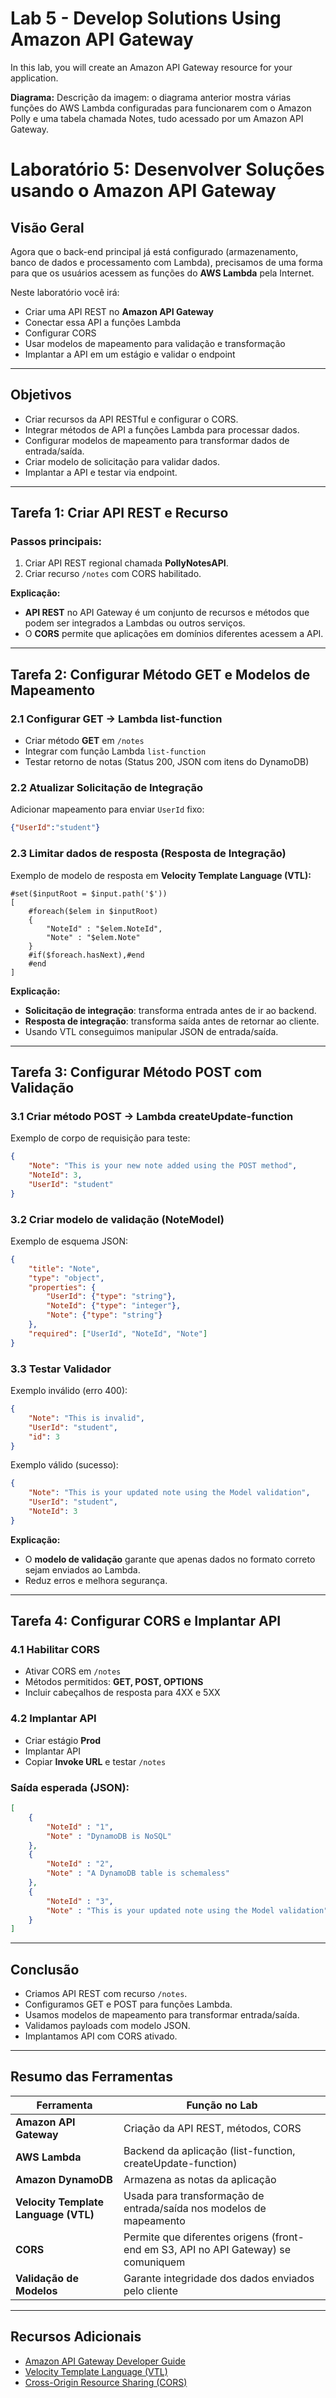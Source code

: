 # Lab 5 - Develop Solutions Using Amazon API Gateway
In this lab, you will create an Amazon API Gateway resource for your application.

**Diagrama:** Descrição da imagem: o diagrama anterior mostra várias funções do AWS Lambda configuradas para funcionarem com o Amazon Polly e uma tabela chamada Notes, tudo acessado por um Amazon API Gateway.


# Laboratório 5: Desenvolver Soluções usando o Amazon API Gateway

## Visão Geral
Agora que o back-end principal já está configurado (armazenamento, banco de dados e processamento com Lambda), precisamos de uma forma para que os usuários acessem as funções do **AWS Lambda** pela Internet.

Neste laboratório você irá:
- Criar uma API REST no **Amazon API Gateway**
- Conectar essa API a funções Lambda
- Configurar CORS
- Usar modelos de mapeamento para validação e transformação
- Implantar a API em um estágio e validar o endpoint

---

## Objetivos
- Criar recursos da API RESTful e configurar o CORS.
- Integrar métodos de API a funções Lambda para processar dados.
- Configurar modelos de mapeamento para transformar dados de entrada/saída.
- Criar modelo de solicitação para validar dados.
- Implantar a API e testar via endpoint.

---

## Tarefa 1: Criar API REST e Recurso

### Passos principais:
1. Criar API REST regional chamada **PollyNotesAPI**.
2. Criar recurso `/notes` com CORS habilitado.

**Explicação:**  
- **API REST** no API Gateway é um conjunto de recursos e métodos que podem ser integrados a Lambdas ou outros serviços.  
- O **CORS** permite que aplicações em domínios diferentes acessem a API.  

---

## Tarefa 2: Configurar Método GET e Modelos de Mapeamento

### 2.1 Configurar GET → Lambda list-function
- Criar método **GET** em `/notes`
- Integrar com função Lambda `list-function`
- Testar retorno de notas (Status 200, JSON com itens do DynamoDB)

### 2.2 Atualizar Solicitação de Integração
Adicionar mapeamento para enviar `UserId` fixo:

```json
{"UserId":"student"}
```

### 2.3 Limitar dados de resposta (Resposta de Integração)
Exemplo de modelo de resposta em **Velocity Template Language (VTL):**

```vtl
#set($inputRoot = $input.path('$'))
[
    #foreach($elem in $inputRoot)
    {
        "NoteId" : "$elem.NoteId",
        "Note" : "$elem.Note"
    } 
    #if($foreach.hasNext),#end
    #end
]
```

**Explicação:**  
- **Solicitação de integração**: transforma entrada antes de ir ao backend.  
- **Resposta de integração**: transforma saída antes de retornar ao cliente.  
- Usando VTL conseguimos manipular JSON de entrada/saída.  

---

## Tarefa 3: Configurar Método POST com Validação

### 3.1 Criar método POST → Lambda createUpdate-function
Exemplo de corpo de requisição para teste:

```json
{
    "Note": "This is your new note added using the POST method",
    "NoteId": 3,
    "UserId": "student"
}
```

### 3.2 Criar modelo de validação (NoteModel)
Exemplo de esquema JSON:

```json
{
    "title": "Note",
    "type": "object",
    "properties": {
        "UserId": {"type": "string"},
        "NoteId": {"type": "integer"},
        "Note": {"type": "string"}
    },
    "required": ["UserId", "NoteId", "Note"]
}
```

### 3.3 Testar Validador
Exemplo inválido (erro 400):
```json
{
    "Note": "This is invalid",
    "UserId": "student",
    "id": 3
}
```

Exemplo válido (sucesso):
```json
{
    "Note": "This is your updated note using the Model validation",
    "UserId": "student",
    "NoteId": 3
}
```

**Explicação:**  
- O **modelo de validação** garante que apenas dados no formato correto sejam enviados ao Lambda.  
- Reduz erros e melhora segurança.  

---

## Tarefa 4: Configurar CORS e Implantar API

### 4.1 Habilitar CORS
- Ativar CORS em `/notes`
- Métodos permitidos: **GET, POST, OPTIONS**
- Incluir cabeçalhos de resposta para 4XX e 5XX

### 4.2 Implantar API
- Criar estágio **Prod**
- Implantar API
- Copiar **Invoke URL** e testar `/notes`

### Saída esperada (JSON):
```json
[
    {
        "NoteId" : "1",
        "Note" : "DynamoDB is NoSQL"
    },
    {
        "NoteId" : "2",
        "Note" : "A DynamoDB table is schemaless"
    },
    {
        "NoteId" : "3",
        "Note" : "This is your updated note using the Model validation"
    }
]
```

---

## Conclusão
- Criamos API REST com recurso `/notes`.
- Configuramos GET e POST para funções Lambda.
- Usamos modelos de mapeamento para transformar entrada/saída.
- Validamos payloads com modelo JSON.
- Implantamos API com CORS ativado.

---

## Resumo das Ferramentas

| Ferramenta              | Função no Lab |
|--------------------------|---------------|
| **Amazon API Gateway**   | Criação da API REST, métodos, CORS |
| **AWS Lambda**           | Backend da aplicação (list-function, createUpdate-function) |
| **Amazon DynamoDB**      | Armazena as notas da aplicação |
| **Velocity Template Language (VTL)** | Usada para transformação de entrada/saída nos modelos de mapeamento |
| **CORS**                 | Permite que diferentes origens (front-end em S3, API no API Gateway) se comuniquem |
| **Validação de Modelos** | Garante integridade dos dados enviados pelo cliente |

---

## Recursos Adicionais
- [Amazon API Gateway Developer Guide](https://docs.aws.amazon.com/apigateway/latest/developerguide/welcome.html)
- [Velocity Template Language (VTL)](https://velocity.apache.org/engine/1.7/user-guide.html)
- [Cross-Origin Resource Sharing (CORS)](https://developer.mozilla.org/pt-BR/docs/Web/HTTP/CORS)
